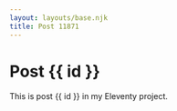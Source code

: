 ```yaml
---
layout: layouts/base.njk
title: Post 11871
---
```


# Post {{ id }}

This is post {{ id }} in my Eleventy project.
